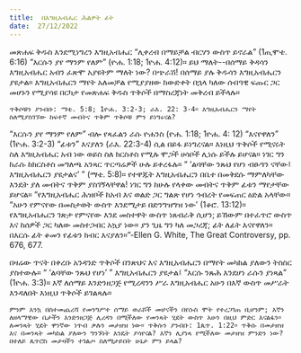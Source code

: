 ```yaml
---
title:  በእግዚአብሔር ሕልዎት ፊት
date:  27/12/2022
---
```


መጽሐፍ ቅዱስ እንደሚነግረን እግዚአብሔር “ሊቀረብ በማይቻል ብርሃን ውስጥ ይኖራል” (1ጢሞቴ. 6:16) “እርሱን ያየ ማንም የለም” (ዮሐ. 1:18; 1ዮሐ. 4:12)። ይህ ማለት--በሰማይ ቅዳሳን እግዚአብሔር አብን ፈጽሞ አያዩትም ማለት ነው? በጭራሽ! በሰማይ ያሉ ቅዱሳን እግዚአብሔርን ያዩታል። እግዚአብሔርን ማየት አለመቻል የሚያያዘው ከውድቀት በኋላ ካለው ሰብዓዊ ፍጡር ጋር መሆኑን የሚያሳዩ በርካታ የመጽሐፍ ቅዱስ ጥቅሶች በማስረጃነት መቅረብ ይችላሉ።

`ጥቅሶቹን ያንብቡ: ማቴ. 5:8; 1ዮሐ. 3:2-3; ራእ. 22: 3-4። እግዚአብሔርን ማየት ስለሚያስገኘው ከፍተኛ መብትና ጥቅም ጥቅሶቹ ምን ይነግሩናል?`

“እርሱን ያየ ማንም የለም” ብሎ የጻፈልን ራሱ ዮሐንስ (ዮሐ. 1:18; 1ዮሐ. 4: 12) “እናየዋለን” (1ዮሐ. 3:2-3) “ፊቱን” እናያለን (ራእ. 22:3-4) ሲል በይፋ ይነግረናል። እነዚህ ጥቅሶች የሚናሩት ስለ እግዚአብሔር አብ ነው ወይስ ስለ ክርስቶስ የሚሉ ሞጋች ሀሳቦች ሊነሱ ይችሉ ይሆናል። ነገር ግን ከራሱ ከክርስቶስ መግለጫ አንጻር ጥርጣሬዎች ሁሉ ይቀረፋሉ። “ ‘ልባቸው ንጹህ የሆነ ብፁዓን ናቸው፤ እግዚአብሔርን ያዩታልና’ ” (ማቴ. 5:8)። የተዋጁት እግዚአብሔርን በቤተ በመቅደሱ ማምለካቸው እንዴት  ያለ መብትና ጥቅም ያስገኝላቸዋል! ነገር ግን ከሁሉ የላቀው መብትና ጥቅም ፊቱን ማየታቸው ይሆናል። “የእግዚአብሔር ሕዝቦች ከአብ እና ወልድ ጋር ግልጽ የሆነ ኅብረት የመፍጠር ዕድል አላቸው። “አሁን የምናየው በመስታወት ውስጥ እንደሚታይ በድንግዝግዝ ነው’ (1ቆሮ. 13:12)። የእግዚአብሔርን ገጽታ የምናየው እንደ መስተዋት ውስጥ ነጸብራቅ ሲሆን; ይኸውም በተፈጥሮ ውስጥ እና ከሰዎች ጋር ካለው መስተጋብር አኳያ ነው። ያን ጊዜ ግን ካለ መጋረጃ; ፊት ለፊት እናየዋለን። በእርሱ ፊት ቆመን የፊቱን ክብር እናያለን።”-Ellen G. White, The Great Controversy, pp. 676, 677.

በዛሬው ጥናት በቀረቡ አንዳንድ ጥቅሶች በንጽህና እና እግዚአብሔርን በማየት መካከል ያለውን ትስስር ያስተውሉ። “ ‘ልባቸው ንጹህ የሆነ’ ” እግዚአብሔርን ያዩታል፤ “እርሱ ንጹሕ እንደሆነ ራሱን ያነጻል” (1ዮሐ. 3:3)። እኛ ለሰማይ እንድንዘጋጅ የሚረዳንን ሥራ እግዚአብሔር አሁን በእኛ ውስጥ መሥራት እንዳለበት እነዚህ ጥቅሶች ይገልጻሉ።

`ምንም እንኳ በስተመጨረሻ የመንግሥተ ሰማይ ወራሾች መሆናችን በየሱስ ሞት የተረጋገጠ ቢሆንም; እኛን ለዘላማዊው ቤታችን እንድንዘጋጅ ሊረዳን በሚችለው የመንጻት ሂደት ውስጥ አሁን በዚህ ምድር እናልፋን። ለመንጻት ሂደት ዋንኛው ነጥብ ቃሉን መታዘዝ ነው። ጥቅሱን ያንብቡ: 1ጴጥ. 1:22። ጥቅሱ በመታዘዝ እና በመንጻት መካከል ያለውን ግንኙነት እንዴት ያሳየናል? እኛን ሊያነጻ የሚችለው መታዘዝ ምንድን ነው? በተለይ ጴጥሮስ መታዛችን ተገልጦ ስለሚታይበት ሁኔታ ምን ይላል?`